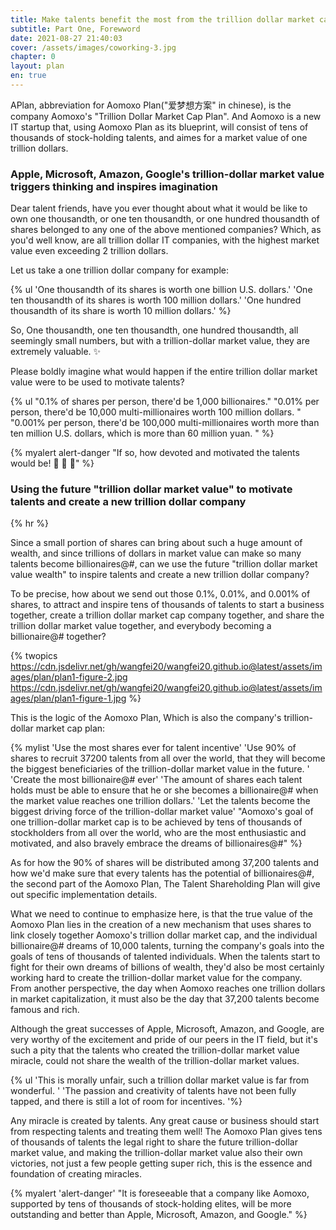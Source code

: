 ```yaml
---
title: Make talents benefit the most from the trillion dollar market cap
subtitle: Part One, Forewword
date: 2021-08-27 21:40:03
cover: /assets/images/coworking-3.jpg
chapter: 0
layout: plan
en: true
---
```


APlan, abbreviation for Aomoxo Plan("爱梦想方案" in chinese), is the company Aomoxo's "Trillion Dollar Market Cap Plan". And Aomoxo is a new IT startup that, using Aomoxo Plan as its blueprint, will consist of tens of thousands of stock-holding talents, and aimes for a market value of one trillion dollars.

### Apple, Microsoft, Amazon, Google's trillion-dollar market value triggers thinking and inspires imagination


Dear talent friends, have you ever thought about what it would be like to own one thousandth, or one ten thousandth, or one hundred thousandth of shares belonged to any one of the above mentioned companies? Which, as you'd well know, are all trillion dollar IT companies, with the highest market value even exceeding 2 trillion dollars.

Let us take a one trillion dollar company for example:

{% ul 'One thousandth of its shares is worth one billion U.S. dollars.' 'One ten thousandth of its shares is worth 100 million dollars.' 'One hundred thousandth of its share is worth 10 million dollars.' %}

So, One thousandth, one ten thousandth, one hundred thousandth, all seemingly small numbers, but with a trillion-dollar market value, they are extremely valuable. ✨

Please boldly imagine what would happen if the entire trillion dollar market value were to be used to motivate talents?

{% ul "0.1% of shares per person, there'd be 1,000 billionaires." "0.01% per person, there'd be 10,000 multi-millionaires worth 100 million dollars. " "0.001% per person, there'd be 100,000 multi-millionaires worth more than ten million U.S. dollars, which is more than 60 million yuan. " %}

{% myalert alert-danger "If so, how devoted and motivated the talents would be! 🏃 🏃 🏃" %}

### Using the future "trillion dollar market value" to motivate talents and create a new trillion dollar company

{% hr %}

Since a small portion of shares can bring about such a huge amount of wealth, and since trillions of dollars in market value can make so many talents become billionaires@#, can we use the future "trillion dollar market value wealth" to inspire talents and create a new trillion dollar company?

To be precise, how about we send out those 0.1%, 0.01%, and 0.001% of shares, to attract and inspire tens of thousands of talents to start a business together, create a trillion dollar market cap company together, and share the trillion dollar market value together, and everybody becoming a billionaire@# together?

{% twopics https://cdn.jsdelivr.net/gh/wangfei20/wangfei20.github.io@latest/assets/images/plan/plan1-figure-2.jpg https://cdn.jsdelivr.net/gh/wangfei20/wangfei20.github.io@latest/assets/images/plan/plan1-figure-1.jpg %}

This is the logic of the Aomoxo Plan, Which is also the company's trillion-dollar market cap plan:

{% mylist 'Use the most shares ever for talent incentive' 'Use 90% of shares to recruit 37200 talents from all over the world, that they will become the biggest beneficiaries of the trillion-dollar market value in the future. ' 'Create the most billionaire@# ever' 'The amount of shares each talent holds must be able to ensure that he or she becomes a billionaire@# when the market value reaches one trillion dollars.' 'Let the talents become the biggest driving force of the trillion-dollar market value' "Aomoxo's goal of one trillion-dollar market cap is to be achieved by tens of thousands of stockholders from all over the world, who are the most enthusiastic and motivated, and also bravely embrace the dreams of billionaires@#" %}

As for how the 90% of shares will be distributed among 37,200 talents and how we'd make sure that every talents has the potential of billionaires@#, the second part of the Aomoxo Plan, The Talent Shareholding Plan will give out specific implementation details.

What we need to continue to emphasize here, is that the true value of the Aomoxo Plan lies in the creation of a new mechanism that uses shares to link closely together Aomoxo's trillion dollar market cap, and the individual billionaire@# dreams of 10,000 talents,  turning the company's goals into the goals of tens of thousands of talented individuals. When the talents start to fight for their own dreams of billions of wealth, they'd also be most certainly working hard to create the trillion-dollar market value for the company. From another perspective, the day when Aomoxo reaches one trillion dollars in market capitalization, it must also be the day that 37,200 talents become famous and rich.

Although the great successes of Apple, Microsoft, Amazon, and Google, are very worthy of the excitement and pride of our peers in the IT field, but it's such a pity that the talents who created the trillion-dollar market value miracle, could not share the wealth of the trillion-dollar market values.

{% ul 'This is morally unfair, such a trillion dollar market value is far from wonderful. ' 'The passion and creativity of talents have not been fully tapped, and there is still a lot of room for incentives. '%}

Any miracle is created by talents. Any great cause or business should start from respecting talents and treating them well! The Aomoxo Plan gives tens of thousands of talents the legal right to share the future trillion-dollar market value, and making the trillion-dollar market value also their own victories, not just a few people getting super rich, this is the essence and foundation of creating miracles.

{% myalert 'alert-danger' "It is foreseeable that a company like Aomoxo, supported by tens of thousands of stock-holding elites, will be more outstanding and better than Apple, Microsoft, Amazon, and Google." %}
